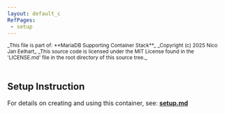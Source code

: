 ```yaml
---
layout: default_c
RefPages:
 - setup
--- 
```


<small>
_This file is part of: **MariaDB Supporting Container Stack**_
_Copyright (c) 2025 Nico Jan Eelhart_
_This source code is licensed under the MIT License found in the  'LICENSE.md' file in the root directory of this source tree._ </small> <br><br>

## Setup Instruction

For details on creating and using this container, see: [**setup.md**](https://nicojane.github.io/MariaDB/Howtos/setup)
